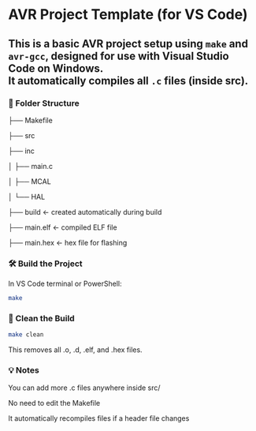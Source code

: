 # AVR Project Template (for VS Code)

This is a basic AVR project setup using `make` and `avr-gcc`, designed for use with **Visual Studio Code** on Windows.  
It automatically compiles all `.c` files (inside src).
-----

### 📁 Folder Structure
├── Makefile

├── src

├── inc

│ ├── main.c

│ ├── MCAL

│ └── HAL

├── build ← created automatically during build

├── main.elf ← compiled ELF file

├── main.hex ← hex file for flashing

### 🛠 Build the Project

In VS Code terminal or PowerShell:

```sh
make
```

### 🔄 Clean the Build
```sh
make clean
```
This removes all .o, .d, .elf, and .hex files.

### 💡 Notes
You can add more .c files anywhere inside src/

No need to edit the Makefile


It automatically recompiles files if a header file changes

